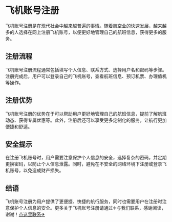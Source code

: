 # 飞机账号注册

飞机账号注册是在现代社会中越来越普遍的事情。随着航空业的快速发展，越来越多的人选择在网上注册飞机账号，以便更好地管理自己的航班信息，获得更多的服务。

## 注册流程

飞机账号注册流程通常包括填写个人信息、联系方式、选择用户名和密码等步骤。注册完成后，用户可以登录自己的飞机账号，查看航班信息、预订机票、办理值机等操作。

## 注册优势

飞机账号注册的优势在于可以帮助用户更好地管理自己的航班信息，提前了解航班动态、获得专属优惠等。此外，注册后还可以享受更多定制化的服务，让航行更加便捷和舒适。

## 安全提示

在注册飞机账号时，用户需要注意保护个人信息的安全，选择复杂的密码，并定期更换密码，以防止个人信息泄露。同时，避免在不安全的网络环境下注册或登录飞机账号，以免造成财产损失。

## 结语

飞机账号注册为用户提供了更便捷、快捷的航行服务，同时也需要用户在注册时注意保护个人信息的安全。更多关于飞机账号注册请通过✈与我们联系，感谢阅读，谢谢！[点这里联系✈](https://bbs.k02.cc)